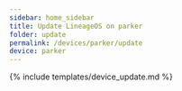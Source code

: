 ```yaml
---
sidebar: home_sidebar
title: Update LineageOS on parker
folder: update
permalink: /devices/parker/update
device: parker
---
```

{% include templates/device_update.md %}
